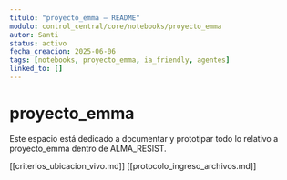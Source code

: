 ```yaml
---
titulo: "proyecto_emma – README"
modulo: control_central/core/notebooks/proyecto_emma
autor: Santi
status: activo
fecha_creacion: 2025-06-06
tags: [notebooks, proyecto_emma, ia_friendly, agentes]
linked_to: []
---
```


# proyecto_emma

Este espacio está dedicado a documentar y prototipar todo lo relativo a proyecto_emma dentro de ALMA_RESIST.

[[criterios_ubicacion_vivo.md]]
[[protocolo_ingreso_archivos.md]]
